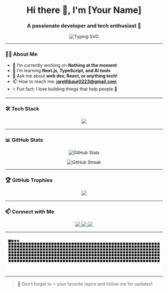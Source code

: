 <!-- Profile README with Animations -->

<h1 align="center">Hi there 👋, I'm [Your Name]</h1>
<h3 align="center">A passionate developer and tech enthusiast 🚀</h3>

<p align="center">
  <img src="https://readme-typing-svg.herokuapp.com?font=Fira+Code&size=25&duration=3000&pause=1000&center=true&vCenter=true&width=435&lines=Welcome+to+my+GitHub!;Full-stack+developer;Lifelong+learner+%F0%9F%93%9A;Always+building+something+cool!+%F0%9F%94%A5" alt="Typing SVG" />
</p>

---

### 👨‍💻 About Me

- 🔭 I’m currently working on **Nothing at the moment**
- 🌱 I’m learning **Next.js, TypeScript, and AI tools**
- 💬 Ask me about **web dev, React, or anything tech!**
- 📫 How to reach me: **jarethbaur0223@gmail.com**
- ⚡ Fun fact: I love building things that help people 🤖

---

### 🛠️ Tech Stack

<p align="center">
  <img src="https://skillicons.dev/icons?i=js,ts,react,nextjs,nodejs,html,css,tailwind,python,github,vscode" />
</p>

---

### 📊 GitHub Stats

<p align="center">
  <img src="https://github-readme-stats.vercel.app/api?username=Jareth-Baur&show_icons=true&theme=radical" alt="GitHub Stats" />
</p>

<p align="center">
  <img src="https://github-readme-streak-stats.herokuapp.com/?user=Jareth-Baur&theme=radical" alt="GitHub Streak" />
</p>

---

### 🏆 GitHub Trophies

<p align="center">
  <img src="https://github-profile-trophy.vercel.app/?username=Jareth-Baur&theme=algolia&no-bg=true&no-frame=true" />
</p>

---

### 📫 Connect with Me

<p align="center">
  <a href="https://instagram.com/simply_jareth" target="_blank">
    <img src="https://img.shields.io/badge/Instagram-E4405F?style=for-the-badge&logo=instagram&logoColor=white" />
  </a>
  <a href="mailto:jarethbaur0223@gmail.com">
    <img src="https://img.shields.io/badge/Email-D14836?style=for-the-badge&logo=gmail&logoColor=white" />
  </a>
  <a href="https://facebook.com/Jareth Bayron Baur" target="_blank">
    <img src="https://img.shields.io/badge/Facebook-1877F2?style=for-the-badge&logo=facebook&logoColor=white" />
  </a>
</p>


---

<p align="center">
  <img src="https://raw.githubusercontent.com/Jareth-Baur/Jareth-Baur/output/github-contribution-grid-snake.svg" alt="snake gif" />
</p>

---

> 🌟 Don’t forget to ⭐ your favorite repos and follow me for updates!
